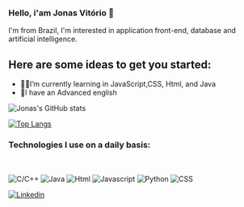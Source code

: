 ### Hello, i'am Jonas Vitório 🤙

I'm from Brazil, I'm interested in application front-end, database and artificial intelligence.

## Here are some ideas to get you started:


 - 👨‍💻I’m currently learning in JavaScript,CSS, Html, and Java
 - 💬I have an Advanced english 

![Jonas's GitHub stats](https://github-readme-stats.vercel.app/api?username=jonasV29&show_icons=true&theme=dracula)

[![Top Langs](https://github-readme-stats-git-masterrstaa-rickstaa.vercel.app/api/top-langs/?username=JonasV29&bg_color=000&border_color=30A3DC&title_color=E94D5F&text_color=FFF)](https://github.com/JonasV29) 

### Technologies I use on a daily basis:

<div style="display: inline_block"></br>   

 <img align="center"  alt="C/C++" src="https://img.shields.io/badge/C%2B%2B-00599C?style=for-the-badge&logo=c%2B%2B&logoColor=white"> <img align="center"  alt="Java" src="https://img.shields.io/badge/Java-ED8B00?style=for-the-badge&logo=openjdk&logoColor=white"> <img align="center"  alt="Html" src="https://img.shields.io/badge/HTML-E34F26?style=for-the-badge&logo=html5&logoColor=white"> <img align="center"  alt="Javascript" src="https://img.shields.io/badge/JavaScript-F7DF1E?style=for-the-badge&logo=javascript&logoColor=black"> <img align="center" alt="Python" src="https://img.shields.io/badge/Python-14354C?style=for-the-badge&logo=python&logoColor=white"> <img align="center" alt="CSS" src="https://img.shields.io/badge/CSS-1572B6?&style=for-the-badge&logo=css3&logoColor=white">
 
</div>
            
[![Linkedin](https://img.shields.io/badge/LinkedIn-0077B5?style=for-the-badge&logo=linkedin&logoColor=white)](https://www.linkedin.com/in/jonas-vit%C3%B3rio/)





